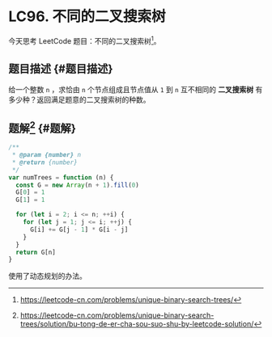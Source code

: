 # LC96. 不同的二叉搜索树

今天思考 LeetCode 题目：不同的二叉搜索树[^fn:1]。

## 题目描述 {#题目描述}

给一个整数 `n` ，求恰由 `n` 个节点组成且节点值从 `1` 到 `n` 互不相同的 **二叉搜索树** 有多少种？返回满足题意的二叉搜索树的种数。

## 题解[^fn:2] {#题解}

```js
/**
 * @param {number} n
 * @return {number}
 */
var numTrees = function (n) {
  const G = new Array(n + 1).fill(0)
  G[0] = 1
  G[1] = 1

  for (let i = 2; i <= n; ++i) {
    for (let j = 1; j <= i; ++j) {
      G[i] += G[j - 1] * G[i - j]
    }
  }
  return G[n]
}
```

使用了动态规划的办法。

[^fn:1]: <https://leetcode-cn.com/problems/unique-binary-search-trees/>
[^fn:2]: <https://leetcode-cn.com/problems/unique-binary-search-trees/solution/bu-tong-de-er-cha-sou-suo-shu-by-leetcode-solution/>
